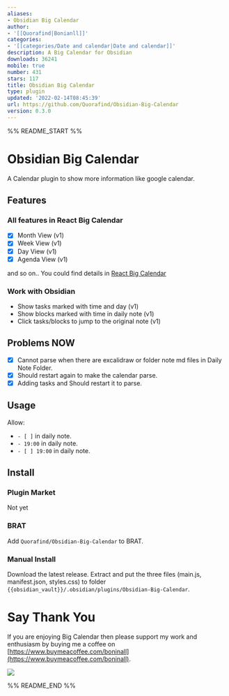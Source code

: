 ```yaml
---
aliases:
- Obsidian Big Calendar
author:
- '[[Quorafind|Bonianll]]'
categories:
- '[[categories/Date and calendar|Date and calendar]]'
description: A Big Calendar for Obsidian
downloads: 36241
mobile: true
number: 431
stars: 117
title: Obsidian Big Calendar
type: plugin
updated: '2022-02-14T08:45:39'
url: https://github.com/Quorafind/Obsidian-Big-Calendar
version: 0.3.0
---
```


%% README_START %%

# Obsidian Big Calendar

A Calendar plugin to show more information like google calendar.

## Features

### All features in React Big Calendar

- [x] Month View (v1)
- [x] Week View  (v1)
- [x] Day View (v1)
- [x] Agenda View  (v1)

and so on.. You could find details in [React Big Calendar](https://github.com/jquense/react-big-calendar)

### Work with Obsidian

- Show tasks marked with time and day  (v1)
- Show blocks marked with time in daily note  (v1)
- Click tasks/blocks to jump to the original note (v1)

## Problems NOW

- [x] Cannot parse when there are excalidraw or folder note md files in Daily Note Folder.
- [x] Should restart again to make the calendar parse.
- [x] Adding tasks and Should restart it to parse.

## Usage

Allow:

- `- [ ]` in daily note.
- `- 19:00` in daily note.
- `- [ ] 19:00` in daily note.

## Install

### Plugin Market

Not yet

### BRAT

Add `Quorafind/Obsidian-Big-Calendar` to BRAT.

### Manual Install

Download the latest release. Extract and put the three files (main.js, manifest.json, styles.css) to folder `{{obsidian_vault}}/.obsidian/plugins/Obsidian-Big-Calendar`.

# Say Thank You

If you are enjoying Big Calendar then please support my work and enthusiasm by buying me a coffee on [https://www.buymeacoffee.com/boninall](https://www.buymeacoffee.com/boninall).

<a href="https://www.buymeacoffee.com/boninall"><img src="https://img.buymeacoffee.com/button-api/?text=Buy me a coffee&emoji=&slug=boninall&button_colour=6495ED&font_colour=ffffff&font_family=Lato&outline_colour=000000&coffee_colour=FFDD00"></a>



%% README_END %%